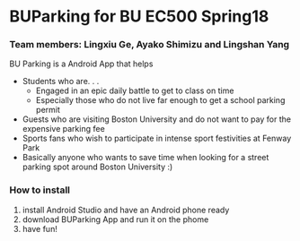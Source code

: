 # BUParking for BU EC500 Spring18
### Team members: Lingxiu Ge, Ayako Shimizu and Lingshan Yang
BU Parking is a Android App that helps
- Students who are. . .
  - Engaged in an epic daily battle to get to class on time
  - Especially those who do not live far enough to get a school parking permit
- Guests who are visiting Boston University and do not want to pay for the expensive parking fee
- Sports fans who wish to participate in intense sport festivities at Fenway Park
- Basically anyone who wants to save time when looking for a street parking spot around Boston University :)


### How to install
1. install Android Studio and have an Android phone ready
2. download BUParking App and run it on the phome
3. have fun!
